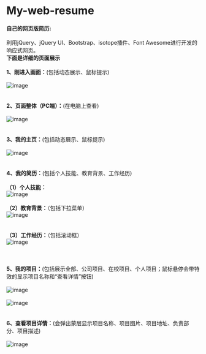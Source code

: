 # My-web-resume
<strong>自己的网页版简历:</strong></br></br>
利用jQuery、jQuery UI、Bootstrap、isotope插件、Font Awesome进行开发的响应式网页。<br/>
<strong>下面是详细的页面展示</strong></br></br>
		<strong>1、刚进入画面：</strong>(包括动态展示、鼠标提示)</br></br>
            ![image](https://github.com/xiaola66/My-web-resume/blob/master/img/first.png)</br></br></br>
        <strong>2、页面整体（PC端）：</strong>(在电脑上查看)</br></br>
            ![image](https://github.com/xiaola66/My-web-resume/blob/master/img/main.png)</br></br></br>
        <strong>3、我的主页：</strong>(包括动态展示、鼠标提示)</br></br>
            ![image](https://github.com/xiaola66/My-web-resume/blob/master/img/index.png)</br></br></br>
        <strong>4、我的简历：</strong>(包括个人技能、教育背景、工作经历)</br></br>
            <strong>（1）个人技能：</strong></br>
            ![image](https://github.com/xiaola66/My-web-resume/blob/master/img/skill.png)</br></br> 
             <strong>（2）教育背景：</strong>（包括下拉菜单）</br>
            ![image](https://github.com/xiaola66/My-web-resume/blob/master/img/education.png)</br></br>  
             <strong>（3）工作经历：</strong>（包括滚动框）</br>
            ![image](https://github.com/xiaola66/My-web-resume/blob/master/img/experience.png)</br></br></br>   
        <strong>5、我的项目：</strong>(包括展示全部、公司项目、在校项目、个人项目；鼠标悬停会带特效的显示项目名称和“查看详情”按钮)</br></br>
            ![image](https://github.com/xiaola66/My-web-resume/blob/master/img/project.png)</br></br>
             ![image](https://github.com/xiaola66/My-web-resume/blob/master/img/project-table.png)</br></br></br>
        <strong>6、查看项目详情：</strong>(会弹出蒙层显示项目名称、项目图片、项目地址、负责部分、项目描述)</br></br>
            ![image](https://github.com/xiaola66/My-web-resume/blob/master/img/project-detail.png)</br></br></br>               
		

